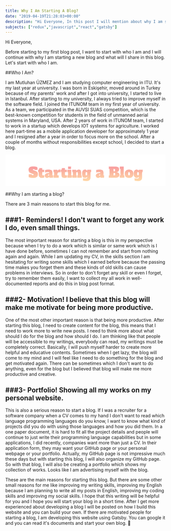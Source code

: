 ```yaml
---
title: Why I Am Starting A Blog?
date: "2019-04-19T21:28:03+00:00"
description: "Hi Everyone, In this post I will mention about why I am starting a blog. It will be my first blog post and I am hoping that you can find reasons for yourself to starting a blog."
subjects: ["redux","javascript","react","gatsby"]
---
```


Hi Everyone, 

Before starting to my first blog post, I want to start with who I am and I will continue with why I am
starting a new blog and what will I share in this blog. Let's start with who I am.

##Who I Am?

I am Mutluhan ÜZMEZ and I am studying computer engineering in ITU. It's my last year at university. I was born in Eskişehir, moved around in Turkey because of my parents' work and after I got into university, I started to live in Istanbul. After starting to my university, I always tried to improve myself in the software field. I joined the ITUNOM team in my first year of university. As a team, we participated in the AUVSI SUAS competition, which is the best-known competition for students in the field of unmanned aerial systems in Maryland, USA. After 2 years of work in ITUNOM team, I started to work in a 
startup which develops IOT systems for agriculture. I worked here part-time as a mobile application developer for approximately 1 year and I resigned after a year in order to focus more on the school. After a couple of months without responsibilities except school, I decided to start a blog.

![Starting a Blog](./postcover.png)

##Why I am starting a blog?

There are 3 main reasons to start this blog for me. 

###1- Reminders! I don't want to forget any work I do, even small things.
---
The most important reason for starting a blog is this in my perspective because when I try to do
a work which is similar or same work which is I have done before, sometimes I can not remember and
start from nothing again and again. While I am updating my CV, in the skills section I am hesitating for writing some skills which I earned before because the passing time makes you forget them and these kinds of old skills can cause problems in interviews. So in order to don't forget any skill or even I forget, try to remember them easily, I want to collect my all work in well-documented reports and do this in blog post format. 

###2- Motivation! I believe that this blog will make me motivate for being more productive.
---
One of the most other important reason is that being more productive. After starting this blog, I need to create content for the blog, this means that I need to work more to write new posts. I need to think more about what should I do for the blog and how should I do. I am thinking like that people will be accessible to my writings, everybody can read, my writings must be completely correct. Basically, I will push myself harder to create more helpful and educative contents. Sometimes when I get lazy, the blog will come to my mind and I will feel like I need to do something for the blog and get motivated again. There can be sometimes which I don't want to do anything, even for the blog but I believed that blog will make me more productive and creative.

###3- Portfolio! Showing all my works on my personal website.
---
This is also a serious reason to start a blog. If I was a recruiter for a software company when a CV comes to my hand I don't want to read which language programming languages do you know, I want to know what kind of projects did you do with using those languages and how you did them. In a one paper document, it is hard to fit all the project details and people will continue to just write their programming language capabilities but in some applications, I did recently, companies want more than just a CV. In their application form, they may want your GitHub page or your personal webpage or your portfolio. Actually, my GitHub page is not impressive much these days but with starting this blog, I will also organize my GitHub page. So with that blog, I will also be creating a portfolio which shows my collection of works. Looks like I am advertising myself with the blog.


These are the main reasons for starting this blog. But there are some other small reasons for me like improving my writing skills, improving my English because I am planning to write all my posts in English, improving my coding skills and improving my social skills. I hope that this writing will be helpful for you and I hope you will start your blog in a short time. After I get more experienced about developing a blog I will be posted on how I build this website and you can build your own. If there are motivated people for starting a blog, I am developing this website using Gatsby. You can google it and you can read it's documents and start your own blog. 💪





